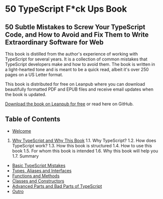 # 50 TypeScript F*ck Ups Book

## 50 Subtle Mistakes to Screw Your TypeScript Code, and How to Avoid and Fix Them to Write Extraordinary Software for Web


This book is distilled from the author's experience of working with TypeScript for several years. It is a collection of common mistakes that TypeScript developers make and how to avoid them. The book is written in a light-hearted tone and is meant to be a quick read, albeit it's over 250 pages on a US Letter format.

This book is distributed for free on Leanpub where you can download beautifully formatted PDF and EPUB files and receive email updates when the book is updated.

[Download the book on Leanpub for free](https://leanpub.com/50-ts) or read here on GitHub.

## Table of Contents

* [Welcome](00-welcome.md)
1. [Why TypeScript and Why This Book](01-introduction.md)
   1.1. Why TypeScript?
   1.2. How does TypeScript work?
    1.3. How this book is structured
    1.4. How to use this book
    1.5. For whom this book is intended
    1.6. Why this book will help you
    1.7. Summary

* [Basic TypeScript Mistakes](02-basics.md)
* [Types, Aliases and Interfaces](03-types.md)
* [Functions and Methods](04-functions.md)
* [Classes and Constructors](05-classes.md)
* [Advanced Parts and Bad Parts of TypeScript](06-advanced.md)
* [Outro](07-outro.md)
